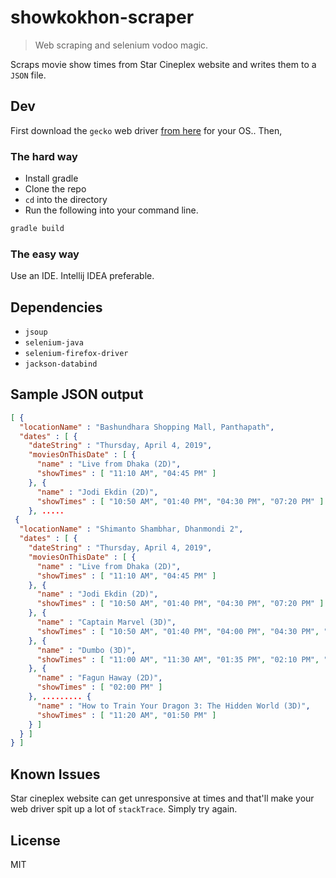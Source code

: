 # showkokhon-scraper
> Web scraping and selenium vodoo magic.

Scraps movie show times from Star Cineplex website and writes them to a
`JSON` file.


## Dev
First download the `gecko` web driver [from here](https://github.com/mozilla/geckodriver/releases) for your OS.. Then,

### The hard way
- Install gradle
- Clone the repo
- `cd` into the directory
- Run the following into your command line.

```bash
gradle build
```

### The easy way
Use an IDE. Intellij IDEA preferable.

## Dependencies
- `jsoup`
- `selenium-java`
- `selenium-firefox-driver`
- `jackson-databind`

## Sample JSON output
```json
[ {
  "locationName" : "Bashundhara Shopping Mall, Panthapath",
  "dates" : [ {
    "dateString" : "Thursday, April 4, 2019",
    "moviesOnThisDate" : [ {
      "name" : "Live from Dhaka (2D)",
      "showTimes" : [ "11:10 AM", "04:45 PM" ]
    }, {
      "name" : "Jodi Ekdin (2D)",
      "showTimes" : [ "10:50 AM", "01:40 PM", "04:30 PM", "07:20 PM" ]
    }, .....
 {
  "locationName" : "Shimanto Shambhar, Dhanmondi 2",
  "dates" : [ {
    "dateString" : "Thursday, April 4, 2019",
    "moviesOnThisDate" : [ {
      "name" : "Live from Dhaka (2D)",
      "showTimes" : [ "11:10 AM", "04:45 PM" ]
    }, {
      "name" : "Jodi Ekdin (2D)",
      "showTimes" : [ "10:50 AM", "01:40 PM", "04:30 PM", "07:20 PM" ]
    }, {
      "name" : "Captain Marvel (3D)",
      "showTimes" : [ "10:50 AM", "01:40 PM", "04:00 PM", "04:30 PM", "07:00 PM", "07:30 PM" ]
    }, {
      "name" : "Dumbo (3D)",
      "showTimes" : [ "11:00 AM", "11:30 AM", "01:35 PM", "02:10 PM", "04:10 PM", "04:50 PM", "06:50 PM", "07:15 PM" ]
    }, {
      "name" : "Fagun Haway (2D)",
      "showTimes" : [ "02:00 PM" ]
    }, ......... {
      "name" : "How to Train Your Dragon 3: The Hidden World (3D)",
      "showTimes" : [ "11:20 AM", "01:50 PM" ]
    } ]
  } ]
} ]
```


## Known Issues
Star cineplex website can get unresponsive at times and that'll make your web driver spit up a lot of `stackTrace`. Simply try again.


## License
MIT